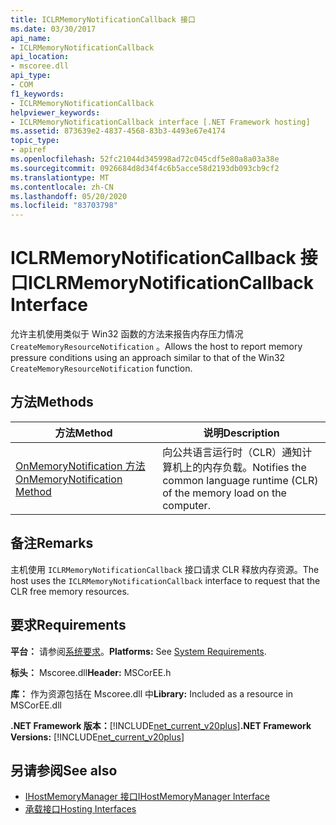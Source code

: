 ```yaml
---
title: ICLRMemoryNotificationCallback 接口
ms.date: 03/30/2017
api_name:
- ICLRMemoryNotificationCallback
api_location:
- mscoree.dll
api_type:
- COM
f1_keywords:
- ICLRMemoryNotificationCallback
helpviewer_keywords:
- ICLRMemoryNotificationCallback interface [.NET Framework hosting]
ms.assetid: 873639e2-4837-4568-83b3-4493e67e4174
topic_type:
- apiref
ms.openlocfilehash: 52fc21044d345998ad72c045cdf5e80a8a03a38e
ms.sourcegitcommit: 0926684d8d34f4c6b5acce58d2193db093cb9cf2
ms.translationtype: MT
ms.contentlocale: zh-CN
ms.lasthandoff: 05/20/2020
ms.locfileid: "83703798"
---
```

# <a name="iclrmemorynotificationcallback-interface"></a><span data-ttu-id="0b93c-102">ICLRMemoryNotificationCallback 接口</span><span class="sxs-lookup"><span data-stu-id="0b93c-102">ICLRMemoryNotificationCallback Interface</span></span>
<span data-ttu-id="0b93c-103">允许主机使用类似于 Win32 函数的方法来报告内存压力情况 `CreateMemoryResourceNotification` 。</span><span class="sxs-lookup"><span data-stu-id="0b93c-103">Allows the host to report memory pressure conditions using an approach similar to that of the Win32 `CreateMemoryResourceNotification` function.</span></span>  
  
## <a name="methods"></a><span data-ttu-id="0b93c-104">方法</span><span class="sxs-lookup"><span data-stu-id="0b93c-104">Methods</span></span>  
  
|<span data-ttu-id="0b93c-105">方法</span><span class="sxs-lookup"><span data-stu-id="0b93c-105">Method</span></span>|<span data-ttu-id="0b93c-106">说明</span><span class="sxs-lookup"><span data-stu-id="0b93c-106">Description</span></span>|  
|------------|-----------------|  
|[<span data-ttu-id="0b93c-107">OnMemoryNotification 方法</span><span class="sxs-lookup"><span data-stu-id="0b93c-107">OnMemoryNotification Method</span></span>](iclrmemorynotificationcallback-onmemorynotification-method.md)|<span data-ttu-id="0b93c-108">向公共语言运行时（CLR）通知计算机上的内存负载。</span><span class="sxs-lookup"><span data-stu-id="0b93c-108">Notifies the common language runtime (CLR) of the memory load on the computer.</span></span>|  
  
## <a name="remarks"></a><span data-ttu-id="0b93c-109">备注</span><span class="sxs-lookup"><span data-stu-id="0b93c-109">Remarks</span></span>  
 <span data-ttu-id="0b93c-110">主机使用 `ICLRMemoryNotificationCallback` 接口请求 CLR 释放内存资源。</span><span class="sxs-lookup"><span data-stu-id="0b93c-110">The host uses the `ICLRMemoryNotificationCallback` interface to request that the CLR free memory resources.</span></span>  
  
## <a name="requirements"></a><span data-ttu-id="0b93c-111">要求</span><span class="sxs-lookup"><span data-stu-id="0b93c-111">Requirements</span></span>  
 <span data-ttu-id="0b93c-112">**平台：** 请参阅[系统要求](../../get-started/system-requirements.md)。</span><span class="sxs-lookup"><span data-stu-id="0b93c-112">**Platforms:** See [System Requirements](../../get-started/system-requirements.md).</span></span>  
  
 <span data-ttu-id="0b93c-113">**标头：** Mscoree.dll</span><span class="sxs-lookup"><span data-stu-id="0b93c-113">**Header:** MSCorEE.h</span></span>  
  
 <span data-ttu-id="0b93c-114">**库：** 作为资源包括在 Mscoree.dll 中</span><span class="sxs-lookup"><span data-stu-id="0b93c-114">**Library:** Included as a resource in MSCorEE.dll</span></span>  
  
 <span data-ttu-id="0b93c-115">**.NET Framework 版本：**[!INCLUDE[net_current_v20plus](../../../../includes/net-current-v20plus-md.md)]</span><span class="sxs-lookup"><span data-stu-id="0b93c-115">**.NET Framework Versions:** [!INCLUDE[net_current_v20plus](../../../../includes/net-current-v20plus-md.md)]</span></span>  
  
## <a name="see-also"></a><span data-ttu-id="0b93c-116">另请参阅</span><span class="sxs-lookup"><span data-stu-id="0b93c-116">See also</span></span>

- [<span data-ttu-id="0b93c-117">IHostMemoryManager 接口</span><span class="sxs-lookup"><span data-stu-id="0b93c-117">IHostMemoryManager Interface</span></span>](ihostmemorymanager-interface.md)
- [<span data-ttu-id="0b93c-118">承载接口</span><span class="sxs-lookup"><span data-stu-id="0b93c-118">Hosting Interfaces</span></span>](hosting-interfaces.md)
